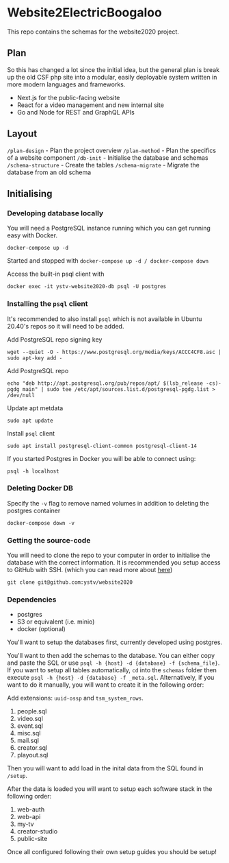 # Website2ElectricBoogaloo

This repo contains the schemas for the website2020 project.

## Plan

So this has changed a lot since the initial idea, but the general plan is break up the old CSF php site into a modular, easily deployable system written in more modern languages and frameworks.

- Next.js for the public-facing website
- React for a video management and new internal site
- Go and Node for REST and GraphQL APIs

## Layout

`/plan-design` - Plan the project overview
`/plan-method` - Plan the specifics of a website component
`/db-init` - Initialise the database and schemas
`/schema-structure` - Create the tables
`/schema-migrate` - Migrate the database from an old schema

## Initialising

### Developing database locally
You will need a PostgreSQL instance running which you can get running easy with Docker.
```
docker-compose up -d
```

Started and stopped with `docker-compose up -d / docker-compose down`

Access the built-in psql client with
```
docker exec -it ystv-website2020-db psql -U postgres
```

### Installing the `psql` client
It's recommended to also install `psql` which is not available in Ubuntu 20.40's repos so it will need to be added.

Add PostgreSQL repo signing key
```
wget --quiet -O - https://www.postgresql.org/media/keys/ACCC4CF8.asc | sudo apt-key add -
```

Add PostgreSQL repo
```
echo "deb http://apt.postgresql.org/pub/repos/apt/ $(lsb_release -cs)-pgdg main" | sudo tee /etc/apt/sources.list.d/postgresql-pgdg.list > /dev/null
```

Update apt metdata
```
sudo apt update
```

Install `psql` client
```
sudo apt install postgresql-client-common postgresql-client-14
```

If you started Postgres in Docker you will be able to connect using:
```
psql -h localhost
```

### Deleting Docker DB
Specify the `-v` flag to remove named volumes in addition to deleting the postgres container
```
docker-compose down -v
```

### Getting the source-code
You will need to clone the repo to your computer in order to initialise the database with the correct information. It is recommended you setup access to GitHub with SSH. (which you can read more about [here](https://docs.github.com/en/authentication/connecting-to-github-with-ssh))
```
git clone git@github.com:ystv/website2020
```

### Dependencies

- postgres
- S3 or equivalent (i.e. minio)
- docker (optional)

You'll want to setup the databases first, currently developed using postgres.

You'll want to then add the schemas to the database. You can either copy and paste the SQL or use `psql -h {host} -d {database} -f {schema_file}`. If you want to setup all tables automatically, `cd` into the `schemas` folder then execute `psql -h {host} -d {database} -f _meta.sql`. Alternatively, if you want to do it manually, you will want to create it in the following order:

Add extensions: `uuid-ossp` and `tsm_system_rows`.

1. people.sql
2. video.sql
3. event.sql
4. misc.sql
5. mail.sql
6. creator.sql
7. playout.sql

Then you will want to add load in the inital data from the SQL found in `/setup`.

After the data is loaded you will want to setup each software stack in the following order:

1. web-auth
2. web-api
3. my-tv
4. creator-studio
5. public-site

Once all configured following their own setup guides you should be setup!
